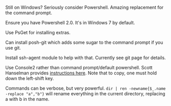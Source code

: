 [title:Windows Powershell]: /
[order:20]: /

Still on Windows? Seriously consider Powershell. Amazing replacement for the command prompt.

Ensure you have Powershell 2.0. It's in Windows 7 by default.

Use PsGet for installing extras.

Can install posh-git which adds some sugar to the command prompt if you use git.

Install ssh-agent module to help with that. Currently see git page for details.

Use Console2 rather than command prompt/default powershell. Scott Hanselman provides [instructions here](http://www.hanselman.com/blog/Console2ABetterWindowsCommandPrompt.aspx). Note that to copy, one must hold down the left-shift key.


Commands can be verbose, but very powerful. `dir | ren -newname{$_.name -replace "a","b"}` will rename everything in the current directory, replacing a with b in the name.